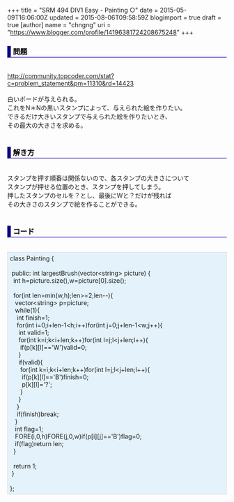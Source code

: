 +++
title = "SRM 494 DIV1 Easy - Painting ○"
date = 2015-05-09T16:06:00Z
updated = 2015-08-06T09:58:59Z
blogimport = true
draft = true
[author]
	name = "chngng"
	uri = "https://www.blogger.com/profile/14196381724208675248"
+++

<div dir="ltr" style="text-align: left;" trbidi="on"><h3 style="border-bottom: 2px solid slateblue; border-left: 8px solid navy; color: black; padding: 0px 0px 1px 5px;">問題 </h3><br /><a href="http://community.topcoder.com/stat?c=problem_statement&amp;pm=11310&amp;rd=14423" target="_blank">http://community.topcoder.com/stat?c=problem_statement&amp;pm=11310&amp;rd=14423</a><br /><br />白いボードが与えられる。<br />これをN＊Nの黒いスタンプによって、与えられた絵を作りたい。<br />できるだけ大きいスタンプで与えられた絵を作りたいとき、<br />その最大の大きさを求める。<br /><br /><h3 style="border-bottom: 2px solid slateblue; border-left: 8px solid navy; color: black; padding: 0px 0px 1px 5px;">解き方 </h3><br />スタンプを押す順番は関係ないので、各スタンプの大きさについて<br />スタンプが押せる位置のとき、スタンプを押してしまう。<br />押したスタンプのセルを？とし、最後にWと？だけが残れば<br />その大きさのスタンプで絵を作ることができる。<br /><br /><h3 style="border-bottom: 2px solid slateblue; border-left: 8px solid navy; color: black; padding: 0px 0px 1px 5px;">コード </h3><br /><div style="background-color: #e3f2fb; border: 1px dotted #CCCCCC; padding: 5px;">class Painting {<br /><br /><span class="Apple-tab-span" style="white-space: pre;"> </span>public: int largestBrush(vector&lt;string&gt; picture) {<br /><span class="Apple-tab-span" style="white-space: pre;">  </span>int h=picture.size(),w=picture[0].size();<br /><br /><span class="Apple-tab-span" style="white-space: pre;">  </span>for(int len=min(w,h);len&gt;=2;len--){<br /><span class="Apple-tab-span" style="white-space: pre;">   </span>vector&lt;string&gt; p=picture;<br /><span class="Apple-tab-span" style="white-space: pre;">   </span>while(1){<br /><span class="Apple-tab-span" style="white-space: pre;">    </span>int finish=1;<br /><span class="Apple-tab-span" style="white-space: pre;">    </span>for(int i=0;i+len-1&lt;h;i++)for(int j=0;j+len-1&lt;w;j++){<br /><span class="Apple-tab-span" style="white-space: pre;">     </span>int valid=1;<br /><span class="Apple-tab-span" style="white-space: pre;">     </span>for(int k=i;k&lt;i+len;k++)for(int l=j;l&lt;j+len;l++){<br /><span class="Apple-tab-span" style="white-space: pre;">      </span>if(p[k][l]=='W')valid=0;<br /><span class="Apple-tab-span" style="white-space: pre;">     </span>}<br /><span class="Apple-tab-span" style="white-space: pre;">     </span>if(valid){<br /><span class="Apple-tab-span" style="white-space: pre;">      </span>for(int k=i;k&lt;i+len;k++)for(int l=j;l&lt;j+len;l++){<br /><span class="Apple-tab-span" style="white-space: pre;">       </span>if(p[k][l]=='B')finish=0;<br /><span class="Apple-tab-span" style="white-space: pre;">       </span>p[k][l]='?';<br /><span class="Apple-tab-span" style="white-space: pre;">      </span>}<br /><span class="Apple-tab-span" style="white-space: pre;">     </span>}<br /><span class="Apple-tab-span" style="white-space: pre;">    </span>}<br /><span class="Apple-tab-span" style="white-space: pre;">    </span>if(finish)break;<br /><span class="Apple-tab-span" style="white-space: pre;">   </span>}<br /><span class="Apple-tab-span" style="white-space: pre;">   </span>int flag=1;<br /><span class="Apple-tab-span" style="white-space: pre;">   </span>FORE(i,0,h)FORE(j,0,w)if(p[i][j]=='B')flag=0;<br /><span class="Apple-tab-span" style="white-space: pre;">   </span>if(flag)return len;<br /><span class="Apple-tab-span" style="white-space: pre;">  </span>}<br /><br /><span class="Apple-tab-span" style="white-space: pre;">  </span>return 1;<br /><span class="Apple-tab-span" style="white-space: pre;"> </span>}<br /><br />};</div></div>
